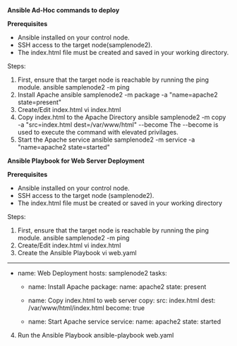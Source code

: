 **Ansible Ad-Hoc commands to deploy**

**Prerequisites**
- Ansible installed on your control node.
- SSH access to the target node(samplenode2).
- The index.html file must be created and saved in your working directory.

Steps:
1. First, ensure that the target node is reachable by running the ping module.
   ansible samplenode2 -m ping
2. Install Apache
   ansible samplenode2 -m package -a "name=apache2 state=present"
3. Create/Edit index.html
   vi index.html
4. Copy index.html to the Apache Directory
   ansible samplenode2 -m copy -a "src=index.html dest=/var/www/html" --become
The --become is used to execute the command with elevated privilages.
5. Start the Apache service
   ansible samplenode2 -m service -a "name=apache2 state=started"



**Ansible Playbook for Web Server Deployment**

**Prerequisites**
- Ansible installed on your control node.
- SSH access to the target node (samplenode2).
- The index.html file must be created or saved in your working directory

Steps:
1. First, ensure that the target node is reachable by running the ping module.
   ansible samplenode2 -m ping
2. Create/Edit index.html
   vi index.html
3. Create the Ansible Playbook
   vi web.yaml
---
- name: Web Deployment
  hosts: samplenode2
  tasks:
    - name: Install Apache
      package:
        name: apache2
        state: present

    - name: Copy index.html to web server
      copy:
        src: index.html
        dest: /var/www/html/index.html
      become: true

    - name: Start Apache service
      service:
        name: apache2
        state: started
4. Run the Ansible Playbook
   ansible-playbook web.yaml
